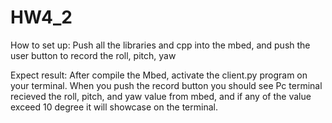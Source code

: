# HW4_2
How to set up: Push all the libraries and cpp into the mbed, and push the user button to record the roll, pitch, yaw

Expect result: After compile the Mbed, activate the client.py program on your terminal. When you push the record button you should see Pc terminal recieved the roll, pitch, and yaw value from mbed, and if any of the value exceed 10 degree it will showcase on the terminal.
